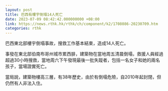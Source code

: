 ```yaml
---
layout: post
title: 巴西有樓宇倒塌14人死亡
date: 2023-07-09 08:42:42.000000000 +08:00
link: https://news.rthk.hk/rthk/ch/component/k2/1708086-20230709.htm
categories: rthk
---
```


巴西東北部樓宇倒塌事故，搜救工作基本結束，造成14人死亡。

事發在東北部伯南布哥州城市累西腓，建築物在當地周五清晨倒塌，救援人員經過超過30小時搜救，當地周六下午發現最後一批失蹤者，包括一名女子和她的兩名孩子，當場證實死亡。

當局說，建築物樓高三層，有38年歷史，由於有倒塌危險，自2010年起封閉，但仍然有人非法入住。
